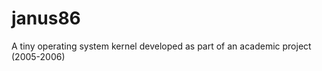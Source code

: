 janus86
=======

A tiny operating system kernel developed as part of an academic project (2005-2006)